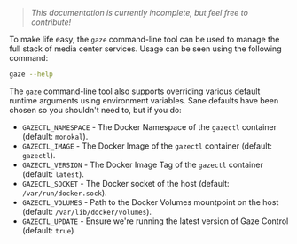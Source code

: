 > _This documentation is currently incomplete, but feel free to contribute!_

To make life easy, the `gaze` command-line tool can be used to manage the full stack of media center services. Usage can be seen using the following command:
```sh
gaze --help
```

The `gaze` command-line tool also supports overriding various default runtime arguments using environment variables. Sane defaults have been chosen so you shouldn't need to, but if you do:

*  `GAZECTL_NAMESPACE` - The Docker Namespace of the `gazectl` container (default: `monokal`).
*  `GAZECTL_IMAGE` - The Docker Image of the `gazectl` container (default: `gazectl`).
*  `GAZECTL_VERSION` - The Docker Image Tag of the `gazectl` container (default: `latest`).
*  `GAZECTL_SOCKET` - The Docker socket of the host (default: `/var/run/docker.sock`).
*  `GAZECTL_VOLUMES` - Path to the Docker Volumes mountpoint on the host (default: `/var/lib/docker/volumes`).
*  `GAZECTL_UPDATE` - Ensure we're running the latest version of Gaze Control (default: `true`)
